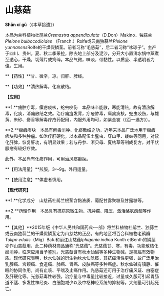 # 山慈菇

**Shān cí gū**（《本草拾遗》）

本品为兰科植物杜鹃兰*Cremastra appendiculata*（D.Don）Makino、独蒜兰*Pleione bulbocodioides* （Franch.）Rolfe或云南独蒜兰*Pleione yunnanens*Rolfe的干燥假鳞茎。前者习称“毛慈菇”，后二者习称“冰球子”。主产于四川、贵州。夏、秋二季采挖，除去地上部分及泥沙，分开大小置沸水锅中蒸煮至透心，干燥，切薄片或捣碎。本品气微，味淡，带黏性。以质坚、半透明者为佳。生用。

**【药性】**甘、微辛，凉。归肝、脾经。

**【功效】**清热解毒，化痰散结。

**【应用】**

**1.**痈肿疔毒，瘰疬痰核，蛇虫咬伤　本品味辛能散，寒能清热，故有清热解毒，化痰，消痈散结之效。治疗痈疽发背，疔疮肿毒，瘰疬痰核，蛇虫咬伤，与雄黄、朱砂、麝香等解毒疗疮药配用，内服外用均可，如紫金锭（《百一选方》）。

**2.**癥瘕痞块　本品有解毒消肿、化痰散结之功，近年来本品广泛地用于癥瘕痞块和多种肿瘤。如治疗肝硬化，以本品配伍土鳖虫、穿山甲、蝼蛄等同用，对软化肝脾，恢复肝功，有明显效果；若与丹参、浙贝母、夏枯草等制成复方，对甲状腺瘤有较好疗效。

此外，本品尚有化痰作用，可用治风痰癫痫。

**【用法用量】**煎服，3～9g。外用适量。

**【使用注意】**体虚者慎用。

**【现代研究】**

**1.**化学成分　山慈菇杜鹃兰根茎含黏液质、葡配甘露聚糖及甘露糖等。

**2.**药理作用　本品具有抗病原微生物、抗肿瘤、降压、激活酪氨酸酶等作用。

**【其他】**2015年版《中华人民共和国药典·一部》将兰科植物杜鹃兰、独蒜兰或云南独蒜兰的干燥假鳞茎定为山慈姑的正品。有的地区将百合科植物老鸦瓣*Tulipa edulis*（Mig）Bak.和丽江山慈菇*Iphigenia indica* Kunth etBenth的鳞茎亦作山慈菇用，此二种药材商品通称“光慈菇”。光慈菇甘、寒，有毒，功能散结化瘀消肿，临床应用当予鉴别。光慈菇含有秋水仙碱等多种生物碱，是抗癌有效物质。现代研究表明，秋水仙碱的衍生物秋水仙酰胺，其抗癌活性更强，故广泛用治乳腺癌、宫颈癌、食道癌、肺癌、胃癌、皮肤癌等多种癌症。秋水仙碱有镇静、催眠的协同作用，尚有止咳、平喘及止痛作用。光慈菇还可用于治疗痛风证、白塞症及肝硬化等。光慈菇毒性较强，治疗量与中毒量比较接近，过量或久服可引起胃肠道不适、多发性神经炎、白细胞减少以及中枢神经系统的抑制等，大剂量可引起死亡。